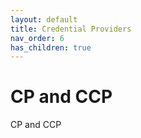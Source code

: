 ```yaml
---
layout: default
title: Credential Providers
nav_order: 6
has_children: true
---
```

# CP and CCP

CP and CCP


